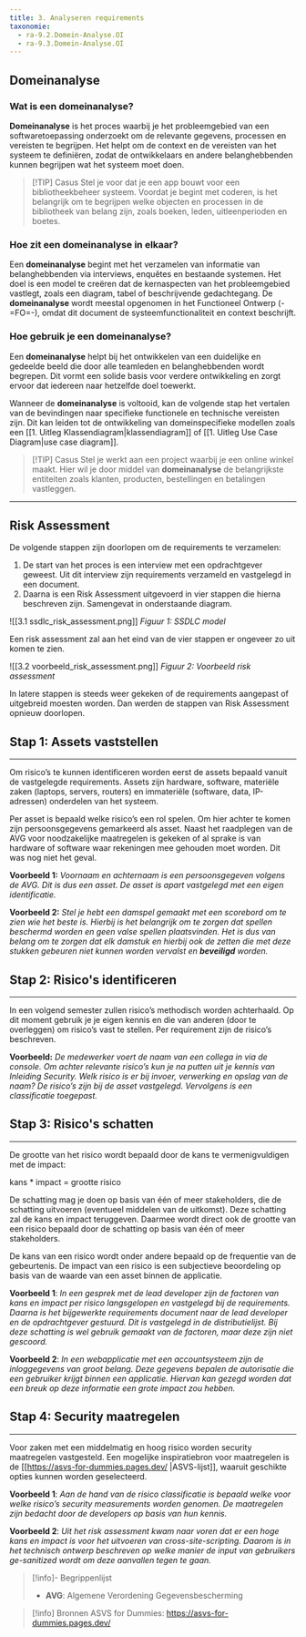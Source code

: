 ```yaml
---
title: 3. Analyseren requirements
taxonomie:
  - ra-9.2.Domein-Analyse.OI
  - ra-9.3.Domein-Analyse.OI
---
```


## Domeinanalyse

### Wat is een domeinanalyse?
**Domeinanalyse** is het proces waarbij je het probleemgebied van een softwaretoepassing onderzoekt om de relevante gegevens, processen en vereisten te begrijpen. Het helpt om de context en de vereisten van het systeem te definiëren, zodat de ontwikkelaars en andere belanghebbenden kunnen begrijpen wat het systeem moet doen.

> [!TIP] Casus
> Stel je voor dat je een app bouwt voor een bibliotheekbeheer systeem. Voordat je begint met coderen, is het belangrijk om te begrijpen welke objecten en processen in de bibliotheek van belang zijn, zoals boeken, leden, uitleenperioden en boetes.

### Hoe zit een domeinanalyse in elkaar?
Een **domeinanalyse** begint met het verzamelen van informatie van belanghebbenden via interviews, enquêtes en bestaande systemen. Het doel is een model te creëren dat de kernaspecten van het probleemgebied vastlegt, zoals een diagram, tabel of beschrijvende gedachtegang. De **domeinanalyse** wordt meestal opgenomen in het Functioneel Ontwerp (-=FO=-), omdat dit document de systeemfunctionaliteit en context beschrijft.

### Hoe gebruik je een domeinanalyse?
Een **domeinanalyse** helpt bij het ontwikkelen van een duidelijke en gedeelde beeld die door alle teamleden en belanghebbenden wordt begrepen. Dit vormt een solide basis voor verdere ontwikkeling en zorgt ervoor dat iedereen naar hetzelfde doel toewerkt.

Wanneer de **domeinanalyse** is voltooid, kan de volgende stap het vertalen van de bevindingen naar specifieke functionele en technische vereisten zijn. Dit kan leiden tot de ontwikkeling van domeinspecifieke modellen zoals een [[1. Uitleg Klassendiagram|klassendiagram]] of [[1. Uitleg Use Case Diagram|use case diagram]].

> [!TIP] Casus
> Stel je werkt aan een project waarbij je een online winkel maakt. Hier wil je door middel van **domeinanalyse** de belangrijkste entiteiten zoals klanten, producten, bestellingen en betalingen vastleggen.

---

## Risk Assessment

De volgende stappen zijn doorlopen om de requirements te verzamelen: 
1. De start van het proces is een interview met een opdrachtgever geweest. Uit dit interview zijn requirements verzameld en vastgelegd in een document. 
2. Daarna is een Risk Assessment uitgevoerd in vier stappen die hierna beschreven zijn. Samengevat in onderstaande diagram.

![[3.1 ssdlc_risk_assessment.png]]
*Figuur 1: SSDLC model*

Een risk assessment zal aan het eind van de vier stappen er ongeveer zo uit komen te zien.

![[3.2 voorbeeld_risk_assessment.png]]
*Figuur 2: Voorbeeld risk assessment*

In latere stappen is steeds weer gekeken of de requirements aangepast of uitgebreid moesten worden. Dan werden de stappen van Risk Assessment opnieuw doorlopen. 
## Stap 1: Assets vaststellen
---
Om risico’s te kunnen identificeren worden eerst de assets bepaald vanuit de vastgelegde requirements. Assets zijn hardware, software, materiële zaken (laptops, servers, routers) en immateriële (software, data, IP-adressen) onderdelen van het systeem.  

Per asset is bepaald welke risico’s een rol spelen. Om hier achter te komen zijn persoonsgegevens gemarkeerd als asset. Naast het raadplegen van de AVG voor noodzakelijke maatregelen is gekeken of al sprake is van hardware of software waar rekeningen mee gehouden moet worden. Dit was nog niet het geval.

**Voorbeeld 1:** 
_Voornaam en achternaam is een persoonsgegeven volgens de AVG. Dit is dus een asset. De asset is apart vastgelegd met een eigen identificatie._

**Voorbeeld 2:**
_Stel je hebt een damspel gemaakt met een scorebord om te zien wie het beste is. Hierbij is het belangrijk om te zorgen dat spellen beschermd worden en geen valse spellen plaatsvinden. Het is dus van belang om te zorgen dat elk damstuk en hierbij ook de zetten die met deze stukken gebeuren niet kunnen worden vervalst en **beveiligd** worden._
## Stap 2: Risico's identificeren
---
In een volgend semester zullen risico’s methodisch worden achterhaald. Op dit moment gebruik je je eigen kennis en die van anderen (door te overleggen) om risico’s vast te stellen. Per requirement zijn de risico’s beschreven.

**Voorbeeld:** 
_De medewerker voert de naam van een collega in via de console. Om achter relevante risico’s kun je na putten uit je kennis van Inleiding Security. Welk risico is er bij invoer, verwerking en opslag van de naam? De risico’s zijn bij de asset vastgelegd. Vervolgens is een classificatie toegepast._
## Stap 3: Risico's schatten
---
De grootte van het risico wordt bepaald door de kans te vermenigvuldigen met de impact:

kans * impact = grootte risico

De schatting mag je doen op basis van één of meer stakeholders, die de schatting uitvoeren (eventueel middelen van de uitkomst). 
Deze schatting zal de kans en impact teruggeven. Daarmee wordt direct ook de grootte van een risico bepaald door de schatting op basis van één of meer stakeholders.

De kans van een risico wordt onder andere bepaald op de frequentie van de gebeurtenis. De impact van een risico is een subjectieve beoordeling op basis van de waarde van een asset binnen de applicatie.

**Voorbeeld 1**: 
_In een gesprek met de lead developer zijn de factoren van kans en impact per risico langsgelopen en vastgelegd bij de requirements. Daarna is het bijgewerkte requirements document naar de lead developer en de opdrachtgever gestuurd. Dit is vastgelegd in de distributielijst. Bij deze schatting is wel gebruik gemaakt van de factoren, maar deze zijn niet gescoord._

**Voorbeeld 2**: 
_In een webapplicatie met een accountsysteem zijn de inloggegevens van groot belang. Deze gegevens bepalen de autorisatie die een gebruiker krijgt binnen een applicatie. Hiervan kan gezegd worden dat een breuk op deze informatie een grote impact zou hebben._

## Stap 4: Security maatregelen
---
Voor zaken met een middelmatig en hoog risico worden security maatregelen vastgesteld. Een mogelijke inspiratiebron voor maatregelen is de [[https://asvs-for-dummies.pages.dev/ |ASVS-lijst]], waaruit geschikte opties kunnen worden geselecteerd.

**Voorbeeld 1**:
_Aan de hand van de risico classificatie is bepaald welke voor welke risico’s security measurements worden genomen. De maatregelen zijn bedacht door de developers op basis van hun kennis._

**Voorbeeld 2**:
_Uit het risk assessment kwam naar voren dat er een hoge kans en impact is voor het uitvoeren van cross-site-scripting. Daarom is in het technisch ontwerp beschreven op welke manier de input van gebruikers ge-sanitized wordt om deze aanvallen tegen te gaan._

> [!info]- Begrippenlijst
>- **AVG**: Algemene Verordening Gegevensbescherming

> [!info] Bronnen
> ASVS for Dummies: https://asvs-for-dummies.pages.dev/
